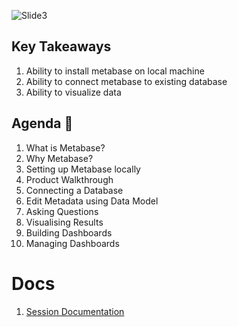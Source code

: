 ![Slide3](https://user-images.githubusercontent.com/80503666/132492044-d3f6257b-7739-4fe0-83b8-19c43e09f7a9.jpeg)

## Key Takeaways

1. Ability to install metabase on local machine
2. Ability to connect metabase to existing database
3. Ability to visualize data

## Agenda 📖
1. What is Metabase?
2. Why Metabase?
3. Setting up Metabase locally
4. Product Walkthrough
5. Connecting a Database
6. Edit Metadata using Data Model
7. Asking Questions
8. Visualising Results
9. Building Dashboards
10. Managing Dashboards

# Docs
1. [Session Documentation](https://github.com/Samagra-Development/X-Series/blob/81c2496b413d5e6aeb6db0c407a7121c0b0f8f5a/X3/SessionDoc.md)
